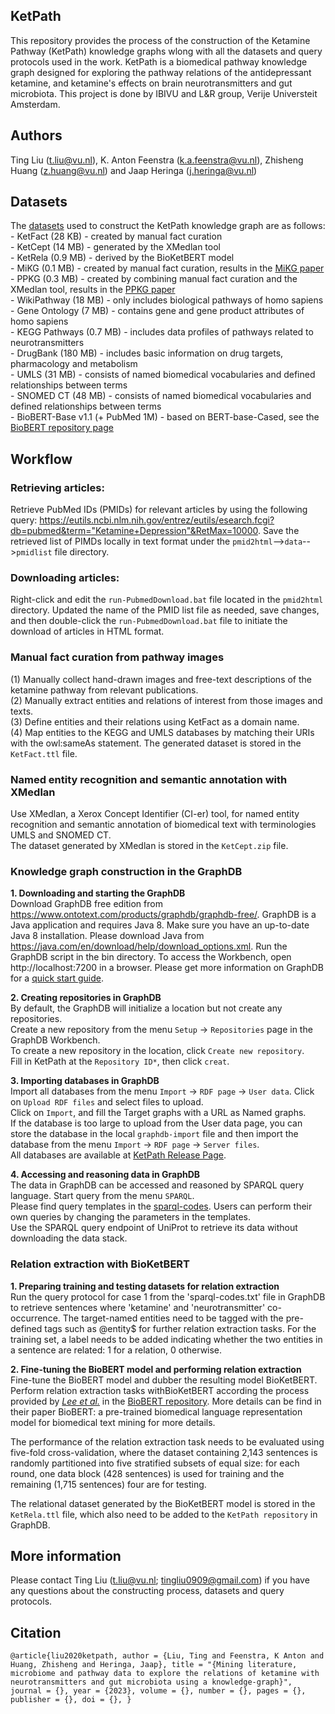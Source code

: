 ## KetPath
This repository provides the process of the construction of the Ketamine Pathway (KetPath) knowledge graphs wlong with all the datasets and query protocols used in the work. KetPath is a biomedical pathway knowledge graph designed for exploring the pathway relations of the antidepressant ketamine, and ketamine's effects on brain neurotransmitters and gut microbiota. This project is done by IBIVU and L&R group, Verije Universteit Amsterdam. 

## Authors
Ting Liu (t.liu@vu.nl), K. Anton Feenstra (k.a.feenstra@vu.nl), Zhisheng Huang (z.huang@vu.nl) and Jaap Heringa (j.heringa@vu.nl)

## Datasets
The [datasets](https://github.com/tingcosmos/KetPath/releases/) used to construct the KetPath knowledge graph are as follows: \
    - KetFact (28 KB) - created by manual fact curation \
    - KetCept (14 MB) - generated by the XMedlan tool \
    - KetRela (0.9 MB) - derived by the BioKetBERT model \
    - MiKG (0.1 MB) - created by manual fact curation, results in the [MiKG paper](https://www.atlantis-press.com/journals/jaims/125948765/view) \
    - PPKG (0.3 MB) - created by combining manual fact curation and the XMedlan tool, results in the [PPKG paper](https://www.nature.com/articles/s41598-022-21735-x) \
    - WikiPathway (18 MB) - only includes biological pathways of homo sapiens \
    - Gene Ontology (7 MB) - contains gene and gene product attributes of homo sapiens \
    - KEGG Pathways (0.7 MB) - includes data profiles of pathways related to neurotransmitters \
    - DrugBank (180 MB) - includes basic information on drug targets, pharmacology and metabolism \
    - UMLS (31 MB) - consists of named biomedical vocabularies and defined relationships between terms \
    - SNOMED CT (48 MB) - consists of named biomedical vocabularies and defined relationships between terms \
    - BioBERT-Base v1.1 (+ PubMed 1M) - based on BERT-base-Cased, see the [BioBERT repository page](https://github.com/dmis-lab/biobert)

## Workflow

### Retrieving articles: 

Retrieve PubMed IDs (PMIDs) for relevant articles by using the following query: https://eutils.ncbi.nlm.nih.gov/entrez/eutils/esearch.fcgi?db=pubmed&term="Ketamine+Depression"&RetMax=10000. Save the retrieved list of PIMDs locally in text format under the `pmid2html`-->`data`-->`pmidlist` file directory.

### Downloading articles: 

Right-click and edit the `run-PubmedDownload.bat` file located in the `pmid2html` directory. Updated the name of the PMID list file as needed, save changes, and then double-click the `run-PubmedDownload.bat` file to initiate the download of articles in HTML format.

### Manual fact curation from pathway images

(1) Manually collect hand-drawn images and free-text descriptions of the ketamine pathway from relevant publications.\
(2) Manually extract entities and relations of interest from those images and texts. \
(3) Define entities and their relations using KetFact as a domain name. \
(4) Map entities to the KEGG and UMLS databases by matching their URIs with the owl:sameAs statement. The generated dataset is stored in the `KetFact.ttl` file. 

### Named entity recognition and semantic annotation with XMedlan

Use XMedlan, a Xerox Concept Identifier (CI-er) tool, for named entity recognition and semantic annotation of biomedical text with terminologies UMLS and SNOMED CT. \
The dataset generated by XMedlan is stored in the `KetCept.zip` file.

### Knowledge graph construction in the GraphDB

**1. Downloading and starting the GraphDB** \
Download GraphDB free edition from https://www.ontotext.com/products/graphdb/graphdb-free/. GraphDB is a Java application and requires Java 8. Make sure you have an up-to-date Java 8 installation. Please download Java from https://java.com/en/download/help/download_options.xml. Run the GraphDB script in the bin directory. To access the Workbench, open http://localhost:7200 in a browser. Please get more information on GraphDB for a [quick start guide](https://graphdb.ontotext.com/documentation/10.4/index.html).

**2. Creating repositories in GraphDB** \
By default, the GraphDB will initialize a location but not create any repositories. \
Create a new repository from the menu `Setup` -> `Repositories` page in the GraphDB Workbench. \
To create a new repository in the location, click `Create new repository`. \
Fill in KetPath at the `Repository ID*`, then click `creat`.

**3. Importing databases in GraphDB** \
Import all databases from the menu `Import` -> `RDF page` -> `User data`. Click on `Upload RDF files` and select files to upload. \
Click on `Import`, and fill the Target graphs with a URL as Named graphs. \
If the database is too large to upload from the User data page, you can store the database in the local `graphdb-import` file and then import the database from the menu `Import` -> `RDF page` -> `Server files`. \
All databases are available at [KetPath Release Page](https://github.com/tingcosmos/KetPath/releases/).

**4. Accessing and reasoning data in GraphDB** \
The data in GraphDB can be accessed and reasoned by SPARQL query language. Start query from the menu `SPARQL`. \
Please find query templates in the [sparql-codes](https://github.com/tingcosmos/KetPath/blob/main/sparql-codes). Users can perform their own queries by changing the parameters in the templates. \
Use the SPARQL query endpoint of UniProt to retrieve its data without downloading the data stack. 

### Relation extraction with BioKetBERT
**1. Preparing training and testing datasets for relation extraction** \
Run the query protocol for case 1 from the 'sparql-codes.txt' file in GraphDB to retrieve sentences where 'ketamine' and 'neurotransmitter' co-occurrence. The target-named entities need to be tagged with the pre-defined tags such as @entity$ for further relation extraction tasks. For the training set, a label needs to be added indicating whether the two entities in a sentence are related: 1 for a relation, 0 otherwise. 

**2. Fine-tuning the BioBERT model and performing relation extraction** \
Fine-tune the BioBERT model and dubber the resulting model BioKetBERT. Perform relation extraction tasks withBioKetBERT according the process provided by [_Lee et al._](https://academic.oup.com/bioinformatics/article/36/4/1234/5566506) in the [BioBERT repository](https://github.com/dmis-lab/biobert). More details can be find in their paper BioBERT: a pre-trained biomedical language representation model for biomedical text mining for more details. 

The performance of the relation extraction task needs to be evaluated using five-fold cross-validation, where the dataset containing 2,143 sentences is randomly partitioned into five stratified subsets of equal size: for each round, one data block (428 sentences) is used for training and the remaining (1,715 sentences) four are for testing.

The relational dataset generated by the BioKetBERT model is stored in the `KetRela.ttl` file, which also need to be added to the `KetPath repository` in GraphDB.

## More information
Please contact Ting Liu (t.liu@vu.nl; tingliu0909@gmail.com) if you have any questions about the constructing process, datasets and query protocols.

## Citation
`@article{liu2020ketpath,
    author = {Liu, Ting and Feenstra, K Anton and Huang, Zhisheng and Heringa, Jaap},
    title = "{Mining literature, microbiome and pathway data to explore the relations of ketamine with neurotransmitters and gut microbiota using a knowledge-graph}",
    journal = {},
    year = {2023},
    volume = {},
    number = {},
    pages = {},
    publisher = {},
    doi = {},
}`
